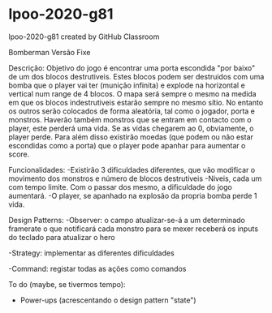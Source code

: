 # lpoo-2020-g81
lpoo-2020-g81 created by GitHub Classroom

Bomberman Versão Fixe

Descrição:
Objetivo do jogo é encontrar uma porta escondida "por baixo" de um dos blocos destrutiveis.
Estes blocos podem ser destruidos com uma bomba que o player vai ter (munição infinita) e explode na horizontal e vertical num range de 4 blocos.
O mapa será sempre o mesmo na medida em que os blocos indestrutiveis estarão sempre no mesmo sítio. No entanto os outros serão colocados de forma aleatória, tal como o jogador, porta e monstros.
Haverão também monstros que se entram em contacto com o player, este perderá uma vida. Se as vidas chegarem ao 0, obviamente, o player perde.
Para além disso existirão moedas (que podem ou não estar escondidas como a porta) que o player pode apanhar para aumentar o score.

Funcionalidades:
-Existirão 3 dificuldades diferentes, que vão modificar o movimento dos monstros e número de blocos destrutiveis
-Niveis, cada um com tempo limite. Com o passar dos mesmo, a dificuldade do jogo aumentará.
-O player, se apanhado na explosão da propria bomba perde 1 vida.

Design Patterns:
-Observer: 	o campo atualizar-se-á a um determinado framerate o que notificará cada monstro para se mexer
		receberá os inputs do teclado para atualizar o hero

-Strategy:	implementar as diferentes dificuldades

-Command: 	registar todas as ações como comandos

To do (maybe, se tivermos tempo):
- Power-ups (acrescentando o design pattern "state")
